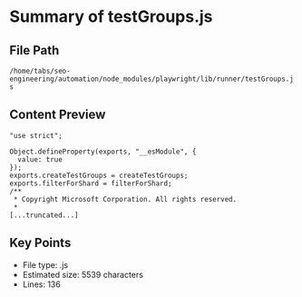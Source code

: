 # Summary of testGroups.js
  
## File Path
`/home/tabs/seo-engineering/automation/node_modules/playwright/lib/runner/testGroups.js`

## Content Preview
```
"use strict";

Object.defineProperty(exports, "__esModule", {
  value: true
});
exports.createTestGroups = createTestGroups;
exports.filterForShard = filterForShard;
/**
 * Copyright Microsoft Corporation. All rights reserved.
 *
[...truncated...]
```

## Key Points
- File type: .js
- Estimated size: 5539 characters
- Lines: 136

